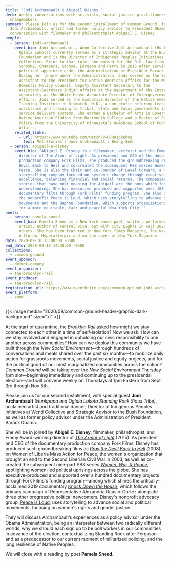 ```yaml
---
title: "Jodi Archambault & Abigail Disney "
deck: Weekly conversations with activists, social justice practitioners, and
  changemakers
summary: Please join us for the second installment of Common Ground, featuring
  Jodi Archambault, artist and former policy advisor to President Obama, in
  conversation with filmmaker and philanthropist Abigail E. Disney
people:
  - person: jodi-archambault
    event_bio: Jodi Archambault, Wend Collective Jodi Archambault (Hunkpapa and
      Oglala Lakota) currently serves as a strategic advisor at the Bush
      Foundation and is the Director of Indigenous Peoples Initiatives at Wend
      Collective. Prior to that role, she worked for the D.C. law firm of
      Sonosky, Chambers, Sachse, Edreson and Perry in 2015 after serving as a
      political appointee under the Administration of President Barack Obama.
      During her tenure under the Administration, Jodi served as the Special
      Assistant to the President for Native American Affairs for the White House
      Domestic Policy Council, Deputy Assistant Secretary to the
      Assistant-Secretary Indian Affairs at the Department of the Interior and
      separately as the White House Associate Director of Intergovernmental
      Affairs. Jodi served as the executive director of the Native American
      Training Institute in Bismarck, N.D., a non profit offering technical
      assistance and training to tribal, state and local governments in human
      service delivery systems. She earned a Bachelor of Arts in Government and
      Native American Studies from Dartmouth College and a Master of Public
      Policy from the University of Minnesota’s Humphrey School of Public
      Affairs.
    related_links:
      - url: https://www.youtube.com/watch?v=68H91pkebog
        text: Met Stories l Jodi Archambault l Being Seen
  - person: abigail-e-disney
    event_bio: "Abigail E. Disney is a filmmaker, activist and the Emmy-winning
      director of The Armor of Light. As president and CEO of the documentary
      production company Fork Films, she produced the groundbreaking Pray the
      Devil Back to Hell and co-created the subsequent PBS series Women, War &
      Peace. She is also the Chair and Co-Founder of Level Forward, a new breed
      storytelling company focused on systemic change through creative
      excellence, balancing financial and social returns. The companies and
      stories that have most meaning for Abigail are the ones which foster human
      understanding. She has executive produced and supported over 100
      documentary films through Fork Films’ funding program. She also created
      the nonprofit Peace is Loud, which uses storytelling to advance social
      movements and the Daphne Foundation, which supports organizations working
      for a more equitable, fair and peaceful New York City. "
poets:
  - person: pamela-sneed
    event_bio: Pamela Sneed is a New York-based poet, writer, performer, and visual
      artist, author of Funeral Diva, out with City Lights in Fall 2020, among
      others. She has been featured in New York Times Magazine, The New Yorker,
      Artforum, Hyperallergic and on the cover of New York Magazine.
date: 2020-09-10 13:00:00 -0500
end_date: 2020-09-10 14:30:00 -0500
collections:
  - common-ground
event_sponsor:
  - dermot-comany
event_organizer:
  - the-brooklyn-rail
event_producer:
  - the-brooklyn-rail
registration_url: https://www.eventbrite.com/e/common-ground-jodi-archambault-abigail-disney-tickets-119711453179?aff=ebdssbonlinesearch
event_platform:
  - zoom
---
```

{{< image media="2020/09/common-ground-header-graphic-dark-background" size="xl" >}}

At the start of quarantine, the *Brooklyn Rail* asked how might we stay connected to each other in a time of self-isolation? Now we ask: How can we stay involved and engaged in upholding our civic responsibility to one another across communities? How can we deploy this community we have built through the *New Social Environment*—through hundreds of conversations and meals shared over the past six months—to mobilize daily action for grassroots movements, social justice and equity projects, and for the political good of our most marginalized communities across the nation? *Common Ground* will be taking over the *New Social Environment* Thursday 1pm slot—beginning immediately and continuing up to the presidential election—and will convene weekly on Thursdays at 1pm Eastern from Sept 3rd through Nov 5th.

Please join us for our second installment, with special guest **Jodi Archambault** *(Hunkpapa and Oglala Lakota Standing Rock Sioux Tribe)*, acclaimed artist and traditional dancer, Director of Indigenous Peoples Initiatives at Wend Collective and Strategic Advisor to the Bush Foundation, as well as former policy advisor under the Administration of President Barack Obama. 

She will be in joined by **Abigail E. Disney**, filmmaker, philanthropist, and Emmy Award-winning director of *[The Armor of Light](https://www.armoroflightfilm.com/)* (2015). As president and CEO of the documentary production company Fork Films, Disney has produced such groundbreaking films as *[Pray the Devil Back to Hell](https://www.forkfilms.com/pray-the-devil-back-to-hell/)* (2008), on Women of Liberia Mass Action for Peace, the women's organization that brought an end to the Second Liberian Civil War in 2003, as well as co-created the subsequent nine-part PBS series *[Women, War, & Peace](https://www.pbs.org/wnet/women-war-and-peace/),* spotlighting women-led political uprisings across the globe. She has executive-produced and supported over a hundred documentary projects through Fork Films's funding program—among which shines the critically-acclaimed 2019 documentary *[Knock Down the House](https://knockdownthehouse.com/)*, which follows the primary campaign of Representative Alexandria Ocasio-Cortez alongside three other progressive political newcomers. Disney's nonprofit advocacy group, [Peace is Loud](https://peaceisloud.org/), uses storytelling to advance social and political movements, focusing on women's rights and gender justice.

They will discuss Archambault’s experiences as a policy advisor under the Obama Administration, being an interpreter between two radically different worlds, why we should each sign up to be poll workers in our communities in advance of the election, contextualizing Standing Rock after Ferguson and as a predecessor to our current moment of militarized policing, and the long resilience of Native Peoples. 

We will close with a reading by poet **Pamela Sneed**.